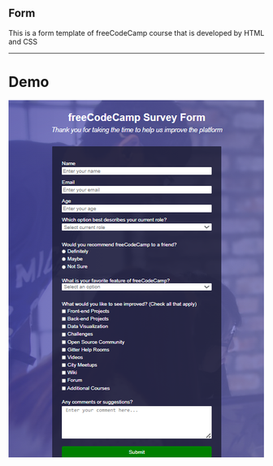 ## Form

This is a form template of freeCodeCamp course that is developed by HTML and CSS

---

# Demo

![form-demo](demo.png)
